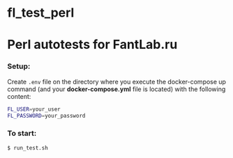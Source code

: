 # fl_test_perl
# Perl autotests for FantLab.ru

### Setup:
Create `.env` file on the directory where you execute the docker-compose up command (and your **docker-compose.yml** file is located) with the following content:
```bash
FL_USER=your_user
FL_PASSWORD=your_password
```
### To start:
```bash
$ run_test.sh
```
